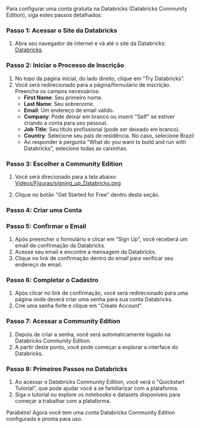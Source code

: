 Para configurar uma conta gratuita na Databricks (Databricks Community Edition), siga estes passos detalhados:

### Passo 1: Acessar o Site da Databricks
1. Abra seu navegador de internet e vá até o site da Databricks: [Databricks](https://databricks.com/).

### Passo 2: Iniciar o Processo de Inscrição
1. No topo da página inicial, do lado direito, clique em "Try Databricks".
2. Você será redirecionado para a página/formulário de inscrição. Preencha os campos necessários:
   - **First Name**: Seu primeiro nome.
   - **Last Name**: Seu sobrenome.
   - **Email**: Um endereço de email válido.
   - **Company**: Pode deixar em branco ou inserir "Self" se estiver criando a conta para uso pessoal.
   - **Job Title**: Seu título profissional (pode ser deixado em branco).
   - **Country**: Selecione seu país de residência. No caso, selecione Brazil
   - Ao responder à pergunta "What do you want to build and run with Databricks", selecione todas as caixinhas.
  


### Passo 3: Escolher a Community Edition
1. Você será direcionado para a tela abaixo:
[Videos/Figuras/signing_up_Databricks.png](https://github.com/MathMachado/SQL/blob/14a7116a2bb208ff14cbd0a478f75f2efeef0647/Videos/Figuras/signing_up_Databricks.png)







2. Clique no botão "Get Started for Free" dentro desta seção.

### Passo 4: Criar uma Conta


### Passo 5: Confirmar o Email
1. Após preencher o formulário e clicar em "Sign Up", você receberá um email de confirmação da Databricks.
2. Acesse seu email e encontre a mensagem da Databricks.
3. Clique no link de confirmação dentro do email para verificar seu endereço de email.

### Passo 6: Completar o Cadastro
1. Após clicar no link de confirmação, você será redirecionado para uma página onde deverá criar uma senha para sua conta Databricks.
2. Crie uma senha forte e clique em "Create Account".

### Passo 7: Acessar a Community Edition
1. Depois de criar a senha, você será automaticamente logado na Databricks Community Edition.
2. A partir deste ponto, você pode começar a explorar a interface do Databricks.

### Passo 8: Primeiros Passos no Databricks
1. Ao acessar o Databricks Community Edition, você verá o "Quickstart Tutorial", que pode ajudar você a se familiarizar com a plataforma.
2. Siga o tutorial ou explore os notebooks e datasets disponíveis para começar a trabalhar com a plataforma.

Parabéns! Agora você tem uma conta Databricks Community Edition configurada e pronta para uso.
